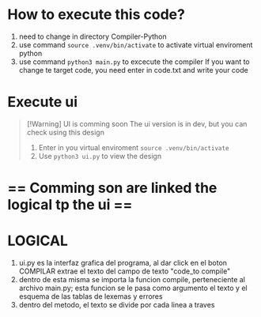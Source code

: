 # How to execute this code?
1. need to change in directory Compiler-Python
2. use command `source .venv/bin/activate` to activate virtual enviroment python
3. use command `python3 main.py` to excecute the compiler
If you want to change te target code, you need enter in code.txt and write your code

# Execute ui
>[!Warning] UI is comming soon
>The ui version is in dev, but you can check using this design
>1. Enter in you virtual enviroment `source .venv/bin/activate`
>2. Use `python3 ui.py` to view the design
>
# == Comming son are linked the logical tp the ui ==

# LOGICAL
1. ui.py es la interfaz grafica del programa, al dar click en el boton COMPILAR extrae el texto del campo de texto "code_to compile"
2. dentro de esta misma se importa la funcion compile, perteneciente al archivo main.py; esta funcion se le pasa como argumento el texto y el esquema de las tablas de lexemas y errores
3. dentro del metodo, el texto se divide por cada linea a traves